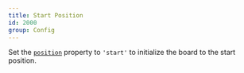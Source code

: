 ```yaml
---
title: Start Position
id: 2000
group: Config
---
```


Set the <a href="{{ '/docs/#property:position' | url }}"><code class="js plain">position</code></a> property to <code class="js string">'start'</code> to initialize the board to the start position.
